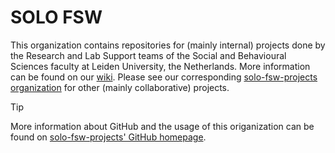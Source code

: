 # SOLO FSW

This organization contains repositories for (mainly internal) projects done by the Research and Lab Support teams of the Social and Behavioural Sciences faculty at Leiden University, the Netherlands. More information can be found on our [wiki](https://researchwiki.solo.universiteitleiden.nl/xwiki/wiki/researchwiki.solo.universiteitleiden.nl/view/Support/About%20Us/). Please see our corresponding [solo-fsw-projects organization](https://github.com/solo-fsw-projects) for other (mainly collaborative) projects.

> [!TIP]
> More information about GitHub and the usage of this origanization can be found on [solo-fsw-projects' GitHub homepage](https://solo-fsw-projects.github.io/).
